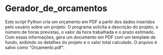 # Gerador_de_orcamentos
 Este script Python cria um orçamento em PDF a partir dos dados inseridos pelo usuário sobre um projeto. O programa solicita a descrição do projeto, o número de horas previstas, o valor da hora trabalhada e o prazo estimado. Com essas informações, gera um documento em PDF com um template de fundo, exibindo os detalhes do projeto e o valor total calculado. O arquivo é salvo como "Orçamento.pdf".
